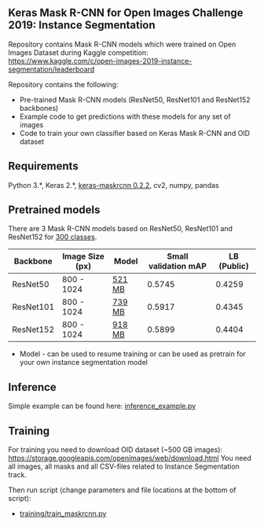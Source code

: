 ## Keras Mask R-CNN for Open Images Challenge 2019: Instance Segmentation

Repository contains Mask R-CNN models which were trained on Open Images Dataset during Kaggle competition: 
https://www.kaggle.com/c/open-images-2019-instance-segmentation/leaderboard 

Repository contains the following:
* Pre-trained Mask R-CNN models (ResNet50, ResNet101 and ResNet152 backbones)
* Example code to get predictions with these models for any set of images
* Code to train your own classifier based on Keras Mask R-CNN and OID dataset 

## Requirements

Python 3.\*, Keras 2.\*, [keras-maskrcnn 0.2.2](https://github.com/fizyr/keras-maskrcnn), cv2, numpy, pandas

## Pretrained models

There are 3 Mask R-CNN models based on ResNet50, ResNet101 and ResNet152 for [300 classes](https://github.com/ZFTurbo/Keras-Mask-RCNN-for-Open-Images-2019-Instance-Segmentation/blob/master/data_segmentation/challenge-2019-classes-description-segmentable.csv). 

| Backbone | Image Size (px) | Model | Small validation mAP | LB (Public) |
| --- | --- | --- | --- | --- | 
| ResNet50 | 800 - 1024 | [521 MB](https://github.com/ZFTurbo/Keras-Mask-RCNN-for-Open-Images-2019-Instance-Segmentation/releases/download/v1.0/mask_rcnn_resnet50_oid_v1.0.h5) | 0.5745 | 0.4259 |
| ResNet101 | 800 - 1024 | [739 MB](https://github.com/ZFTurbo/Keras-Mask-RCNN-for-Open-Images-2019-Instance-Segmentation/releases/download/v1.0/mask_rcnn_resnet101_oid_v1.0.h5) | 0.5917 | 0.4345 |
| ResNet152 |  800 - 1024 | [918 MB](https://github.com/ZFTurbo/Keras-Mask-RCNN-for-Open-Images-2019-Instance-Segmentation/releases/download/v1.0/mask_rcnn_resnet152_oid_v1.0.h5) | 0.5899 | 0.4404 |

* Model - can be used to resume training or can be used as pretrain for your own instance segmentation model

## Inference 

Simple example can be found here: [inference_example.py](https://github.com/ZFTurbo/Keras-Mask-RCNN-for-Open-Images-2019-Instance-Segmentation/blob/master/inference_example.py)

## Training

For training you need to download OID dataset (~500 GB images): https://storage.googleapis.com/openimages/web/download.html
You need all images, all masks and all CSV-files related to Instance Segmentation track. 

Then run script (change parameters and file locations at the bottom of script):
* [training/train_maskrcnn.py]()
